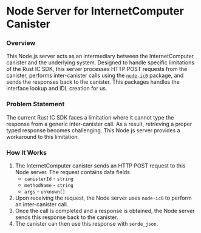 # Node Server for InternetComputer Canister

### Overview

This Node.js server acts as an intermediary between the InternetComputer canister and the underlying system. Designed to handle specific limitations of the Rust IC SDK, this server processes HTTP POST requests from the canister, performs inter-canister calls using the [`node-ic0`](https://github.com/dfinity/node-ic0) package, and sends the responses back to the canister. This packages handles the interface lookup and IDL creation for us.

### Problem Statement

The current Rust IC SDK faces a limitation where it cannot type the response from a generic inter-canister call. As a result, retrieving a proper typed response becomes challenging. This Node.js server provides a workaround to this limitation.

### How It Works

1. The InternetComputer canister sends an HTTP POST request to this Node server. The request contains data fields
   - `canisterId` - `string`
   - `methodName` - `string`
   - `args` - `unknown[]`
2. Upon receiving the request, the Node server uses `node-ic0` to perform an inter-canister call.
3. Once the call is completed and a response is obtained, the Node server sends this response back to the canister.
4. The canister can then use this response with `serde_json`.
